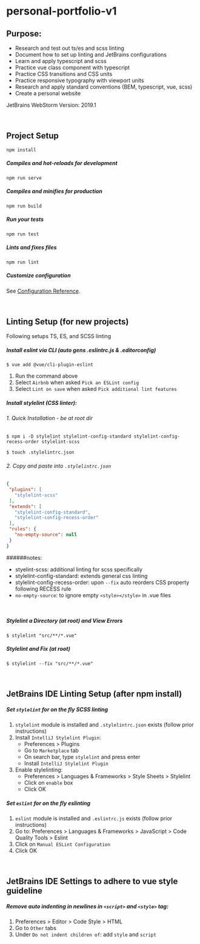 # personal-portfolio-v1
## Purpose:
- Research and test out ts/es and scss linting
- Document how to set up linting and JetBrains configurations
- Learn and apply typescript and scss
- Practice vue class component with typescript
- Practice CSS transitions and CSS units
- Practice responsive typography with viewport units
- Research and apply standard conventions (BEM, typescript, vue, scss)
- Create a personal website

JetBrains WebStorm Version: 2019.1

<br>

## Project Setup
```
npm install
```

##### Compiles and hot-reloads for development
```
npm run serve
```

##### Compiles and minifies for production
```
npm run build
```

##### Run your tests
```
npm run test
```

##### Lints and fixes files
```
npm run lint
```

##### Customize configuration
See [Configuration Reference](https://cli.vuejs.org/config/).

<br>

## Linting Setup (for new projects)
Following setups TS, ES, and SCSS linting

##### Install eslint via CLI (auto gens .eslintrc.js & .editorconfig)
```
$ vue add @vue/cli-plugin-eslint
```
1. Run the command above
2. Select `Airbnb` when asked `Pick an ESLint config`
3. Select `Lint on save` when asked `Pick additional lint features`

##### Install stylelint (CSS linter):
###### 1. Quick Installation - be at root dir
 ```
 $ npm i -D stylelint stylelint-config-standard stylelint-config-recess-order stylelint-scss
 
 $ touch .stylelintrc.json
 ```
 
 ###### 2. Copy and paste into `.stylelintrc.json`
  ```json
 {
   "plugins": [
     "stylelint-scss"
   ],
   "extends": [
     "stylelint-config-standard",
     "stylelint-config-recess-order"
   ],
   "rules": {
     "no-empty-source": null
   }
 }
 ``` 
  
 ######notes:
 - styelint-scss: additional linting for scss specifically
 - stylelint-config-standard: extends general css linting
 - stylelint-config-recess-order: upon `--fix` auto reorders CSS property following RECESS rule
 - `no-empty-source`: to ignore empty `<style></style>` in .vue files
 
 <br>
 
 ##### Stylelint a Directory (at root) and View Errors
 ```
 $ stylelint "src/**/*.vue"
 ```
  
 ##### Stylelint and Fix (at root)
 ```
 $ stylelint --fix "src/**/*.vue"
 ```
 
 <br>

## JetBrains IDE Linting Setup (after npm install)
##### Set `stylelint` for on the fly SCSS linting
1. `stylelint` module is installed and `.stylelintrc.json` exists (follow prior instructions)
1. Install `IntelliJ Stylelint Plugin`:
   - Preferences > Plugins
   - Go to `Marketplace` tab
   - On search bar, type `stylelint` and press enter
   - Install `IntelliJ Stylelint Plugin`
1. Enable stylelinting:
   - Preferences > Languages & Frameworks > Style Sheets > Stylelint
   - Click on `enable` box
   - Click OK

##### Set `eslint` for on the fly eslinting 
1. `eslint` module is installed and `.eslintrc.js` exists (follow prior instructions)
1. Go to: Preferences > Languages & Frameworks > JavaScript > Code Quality Tools > Eslint
1. Click on `Manual ESLint Configuration`
1. Click OK
  
<br>

## JetBrains IDE Settings to adhere to vue style guideline
##### Remove auto indenting in newlines in `<script>` and `<style>` tag:

1. Preferences > Editor > Code Style > HTML
1. Go to `Other` tabs
1. Under `Do not indent children of`: add `style` and `script`
